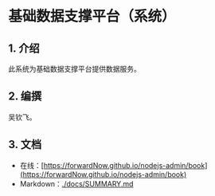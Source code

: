 # 基础数据支撑平台（系统）

## 1. 介绍

此系统为基础数据支撑平台提供数据服务。

## 2. 编撰

吴钦飞。

## 3. 文档

* 在线：[https://forwardNow.github.io/nodejs-admin/book](https://forwardNow.github.io/nodejs-admin/book)
* Markdown：[./docs/SUMMARY.md](./docs/SUMMARY.md)